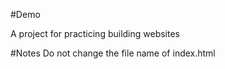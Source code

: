 #Demo

A project for practicing building websites

#Notes
Do not change the file name of index.html
